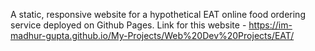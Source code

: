 A static, responsive website for a hypothetical EAT online food ordering service deployed on Github Pages.
Link for this website - https://im-madhur-gupta.github.io/My-Projects/Web%20Dev%20Projects/EAT/

